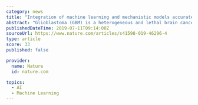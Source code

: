 ```yaml
---
category: news
title: "Integration of machine learning and mechanistic models accurately predicts variation in cell density of glioblastoma using multiparametric MRI"
abstract: "Glioblastoma (GBM) is a heterogeneous and lethal brain cancer. These tumors are followed using magnetic resonance imaging (MRI), which is unable to precisely identify tumor cell invasion, impairing effective surgery and radiation planning. We present a ..."
publishedDateTime: 2019-07-11T09:14:00Z
sourceUrl: https://www.nature.com/articles/s41598-019-46296-4
type: article
score: 33
published: false

provider:
  name: Nature
  id: nature.com

topics:
  - AI
  - Machine Learning
---
```

